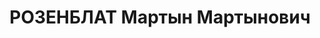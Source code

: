 ---
title: РОЗЕНБЛАТ Мартын Мартынович
description: '1900 г.р., латыш, полковник, нач. штаба 15 авиабригады Киевского ВО.

  ВКВС - 20.11.1937, ВМН. Расстрелян 21.11.1937, Киев'
---